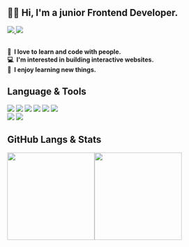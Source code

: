 ## 👋🏻 Hi, I'm a junior Frontend Developer.

<a href="https://gonggibab.notion.site/fa6148e8f6b64f4589f69bf716461d11" target="_blank">
  <img src="https://img.shields.io/badge/Portfolio-333333?style=flat-square&logo=notion&logoColor=ffffff"/>
</a>
<a href="mailto:qwaszxed1234@gmail.com" target="_blank">
  <img src="https://img.shields.io/badge/Email-EA4335?style=flat-square&logo=gmail&logoColor=ffffff"/>
</a>

<p>
<br/>
<strong>🤩&nbsp; I love to learn and code with people.</strong><br/>
<strong>💻&nbsp; I'm interested in building interactive websites.</strong><br/>
<strong>👀&nbsp; I enjoy learning new things.</strong><br/>
</p>

## Language & Tools

<div>
  <img src="https://img.shields.io/badge/HTML5-E34F26?style=for-the-badge&logo=html5&logoColor=white">
  <img src="https://img.shields.io/badge/CSS3-1572B6?style=for-the-badge&logo=css3&logoColor=white">
  <img src="https://img.shields.io/badge/Javascript-F7DF1E?style=for-the-badge&logo=javascript&logoColor=white">
  <img src="https://img.shields.io/badge/Typescript-3178C6?style=for-the-badge&logo=typescript&logoColor=white">
  <img src="https://img.shields.io/badge/React-61DAFB?style=for-the-badge&logo=react&logoColor=white">
  <img src="https://img.shields.io/badge/NextJS-000000?style=for-the-badge&logo=nextdotjs&logoColor=white">
</div>
<div>
  <img src="https://img.shields.io/badge/VScode-007ACC?style=for-the-badge&logo=visualstudiocode&logoColor=white">
  <img src="https://img.shields.io/badge/Git-F05032?style=for-the-badge&logo=git&logoColor=white">
</div>

## GitHub Langs & Stats
<div style="display: flex;">
    <img height=200 align=top src="https://github-readme-stats.vercel.app/api/top-langs/?username=gonggibab&layout=compact"/>
    <img height=200 align=top src="https://github-readme-stats.vercel.app/api?username=gonggibab&show_icons=true"/>
</div>

